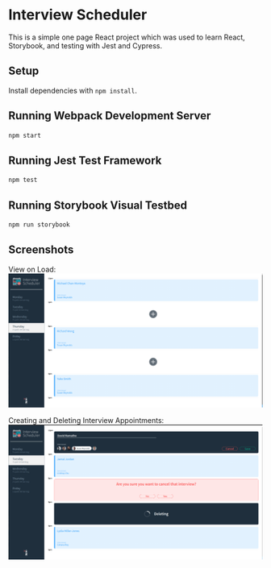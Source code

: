 # Interview Scheduler
This is a simple one page React project which was used to learn React, Storybook, and testing with Jest and Cypress.

## Setup

Install dependencies with `npm install`.

## Running Webpack Development Server

```sh
npm start
```

## Running Jest Test Framework

```sh
npm test
```

## Running Storybook Visual Testbed

```sh
npm run storybook
```

## Screenshots

View on Load:
!["Screenshot showing how appointments are created and deleted"](https://github.com/davidRamalho/scheduler/blob/master/docs/view-on-load.png?raw=true)

Creating and Deleting Interview Appointments:
!["Screenshot showing how appointments are created and deleted"](https://github.com/davidRamalho/scheduler/blob/master/docs/adding-deleting-appointments.png?raw=true)


